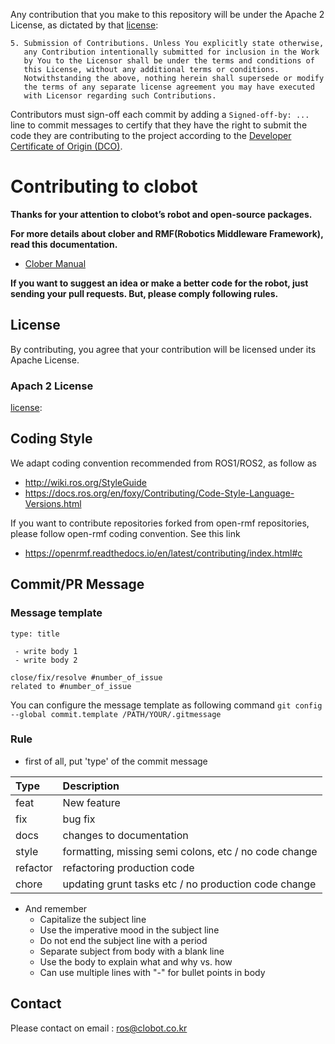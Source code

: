 Any contribution that you make to this repository will
be under the Apache 2 License, as dictated by that
[license](http://www.apache.org/licenses/LICENSE-2.0.html):

~~~
5. Submission of Contributions. Unless You explicitly state otherwise,
   any Contribution intentionally submitted for inclusion in the Work
   by You to the Licensor shall be under the terms and conditions of
   this License, without any additional terms or conditions.
   Notwithstanding the above, nothing herein shall supersede or modify
   the terms of any separate license agreement you may have executed
   with Licensor regarding such Contributions.
~~~

Contributors must sign-off each commit by adding a `Signed-off-by: ...`
line to commit messages to certify that they have the right to submit
the code they are contributing to the project according to the
[Developer Certificate of Origin (DCO)](https://developercertificate.org/).

Contributing to clobot
============================================

**Thanks for your attention to clobot’s robot and open-source packages.**

**For more details about clober and RMF(Robotics Middleware Framework), read this documentation.**

* [Clober Manual](https://app.gitbook.com/@clobot-git/s/clober-manual/)

**If you want to suggest an idea or make a better code for the robot, just sending your pull requests. But, please comply following rules.**


**License**
--------------
By contributing, you agree that your contribution will be licensed under its Apache License.

### Apach 2 License
[license](http://www.apache.org/licenses/LICENSE-2.0.html):

**Coding Style**
--------------

We adapt coding convention recommended from ROS1/ROS2, as follow as


  * http://wiki.ros.org/StyleGuide
  * https://docs.ros.org/en/foxy/Contributing/Code-Style-Language-Versions.html

If you want to contribute repositories forked from open-rmf repositories, please follow open-rmf
 coding convention. See this link

 * https://openrmf.readthedocs.io/en/latest/contributing/index.html#c


**Commit/PR Message**
--------------

### **Message template**

```
type: title

 - write body 1
 - write body 2

close/fix/resolve #number_of_issue
related to #number_of_issue
```
You can configure the message template as following command
`git config --global commit.template /PATH/YOUR/.gitmessage`

### **Rule**

* first of all, put 'type' of the commit message

 |Type    |Description|
 |:---    |:----------|
 |feat    |New feature|
 |fix     |bug fix|
 |docs    |changes to documentation|
 |style   |formatting, missing semi colons, etc / no code change|
 |refactor|refactoring production code|
 |chore   |updating grunt tasks etc / no production code change|

* And remember
  * Capitalize the subject line
  * Use the imperative mood in the subject line
  * Do not end the subject line with a period
  * Separate subject from body with a blank line
  * Use the body to explain what and why vs. how
  * Can use multiple lines with "-" for bullet points in body

**Contact**
--------------

Please contact on email : ros@clobot.co.kr